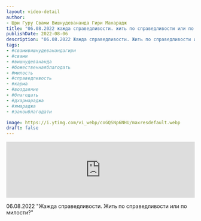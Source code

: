 ```yaml
---
layout: video-detail
author:
- Шри Гуру Свами Вишнудевананда Гири Махарадж
title: "06.08.2022 жажда справедливости. жить по справедливости или по милости?"
publishDate: 2022-08-06
description: "06.08.2022 Жажда справедливости. Жить по справедливости или по милости?"
tags: 
- #свамивишнудеванандагири
- #свами
- #вишнудевананда
- #божественнаяблагодать
- #милость
- #справедливость
- #карма
- #воздаяние
- #благодать
- #дхармараджа
- #ямараджа
- #законблагодати

image: https://i.ytimg.com/vi_webp/coGQSNp6NHU/maxresdefault.webp
draft: false
---
```


<iframe width="100%" src="https://www.youtube.com/embed/coGQSNp6NHU" frameborder="0" allowfullscreen=""></iframe> 

 06.08.2022 "Жажда справедливости. Жить по справедливости или по милости?"

  

 